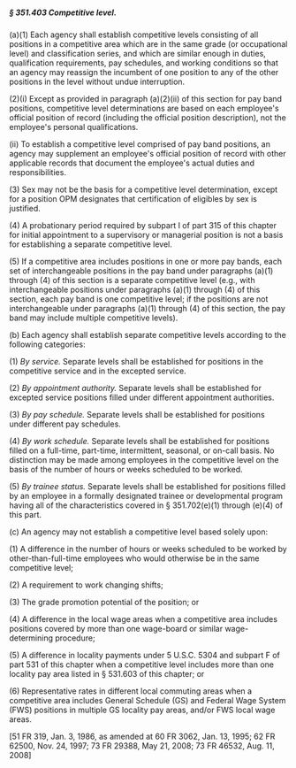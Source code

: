 ##### § 351.403 Competitive level. #####

(a)(1) Each agency shall establish competitive levels consisting of all positions in a competitive area which are in the same grade (or occupational level) and classification series, and which are similar enough in duties, qualification requirements, pay schedules, and working conditions so that an agency may reassign the incumbent of one position to any of the other positions in the level without undue interruption.

(2)(i) Except as provided in paragraph (a)(2)(ii) of this section for pay band positions, competitive level determinations are based on each employee's official position of record (including the official position description), not the employee's personal qualifications.

(ii) To establish a competitive level comprised of pay band positions, an agency may supplement an employee's official position of record with other applicable records that document the employee's actual duties and responsibilities.

(3) Sex may not be the basis for a competitive level determination, except for a position OPM designates that certification of eligibles by sex is justified.

(4) A probationary period required by subpart I of part 315 of this chapter for initial appointment to a supervisory or managerial position is not a basis for establishing a separate competitive level.

(5) If a competitive area includes positions in one or more pay bands, each set of interchangeable positions in the pay band under paragraphs (a)(1) through (4) of this section is a separate competitive level (e.g., with interchangeable positions under paragraphs (a)(1) through (4) of this section, each pay band is one competitive level; if the positions are not interchangeable under paragraphs (a)(1) through (4) of this section, the pay band may include multiple competitive levels).

(b) Each agency shall establish separate competitive levels according to the following categories:

(1) *By service.* Separate levels shall be established for positions in the competitive service and in the excepted service.

(2) *By appointment authority.* Separate levels shall be established for excepted service positions filled under different appointment authorities.

(3) *By pay schedule.* Separate levels shall be established for positions under different pay schedules.

(4) *By work schedule.* Separate levels shall be established for positions filled on a full-time, part-time, intermittent, seasonal, or on-call basis. No distinction may be made among employees in the competitive level on the basis of the number of hours or weeks scheduled to be worked.

(5) *By trainee status.* Separate levels shall be established for positions filled by an employee in a formally designated trainee or developmental program having all of the characteristics covered in § 351.702(e)(1) through (e)(4) of this part.

(c) An agency may not establish a competitive level based solely upon:

(1) A difference in the number of hours or weeks scheduled to be worked by other-than-full-time employees who would otherwise be in the same competitive level;

(2) A requirement to work changing shifts;

(3) The grade promotion potential of the position; or

(4) A difference in the local wage areas when a competitive area includes positions covered by more than one wage-board or similar wage-determining procedure;

(5) A difference in locality payments under 5 U.S.C. 5304 and subpart F of part 531 of this chapter when a competitive level includes more than one locality pay area listed in § 531.603 of this chapter; or

(6) Representative rates in different local commuting areas when a competitive area includes General Schedule (GS) and Federal Wage System (FWS) positions in multiple GS locality pay areas, and/or FWS local wage areas.

[51 FR 319, Jan. 3, 1986, as amended at 60 FR 3062, Jan. 13, 1995; 62 FR 62500, Nov. 24, 1997; 73 FR 29388, May 21, 2008; 73 FR 46532, Aug. 11, 2008]